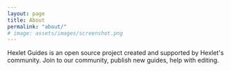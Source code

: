 ```yaml
---
layout: page
title: About
permalink: "about/"
# image: assets/images/screenshot.png
---
```


Hexlet Guides is an open source project created and supported by Hexlet's community. Join to our community, publish new guides, help with editing.

